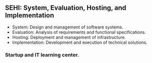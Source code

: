## SEHI: System, Evaluation, Hosting, and Implementation

- System: Design and management of software systems.
- Evaluation: Analysis of requirements and functional specifications.
- Hosting: Deployment and management of infrastructure.
- Implementation: Development and execution of technical solutions.

### Startup and IT learning center.
